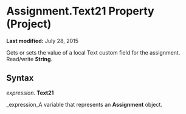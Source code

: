 
# Assignment.Text21 Property (Project)

 **Last modified:** July 28, 2015

Gets or sets the value of a local Text custom field for the assignment. Read/write  **String**.

## Syntax

 _expression_. **Text21**

 _expression_A variable that represents an  **Assignment** object.

